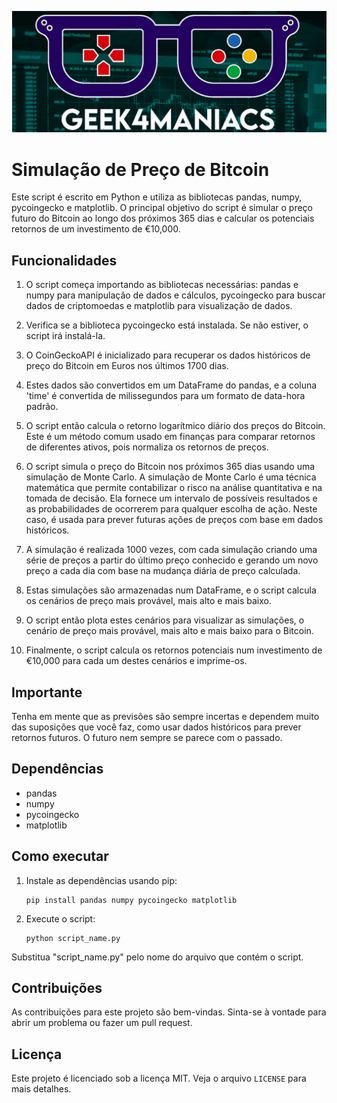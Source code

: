 ![Geek4Maniacs](logogeek.png)

# Simulação de Preço de Bitcoin

Este script é escrito em Python e utiliza as bibliotecas pandas, numpy, pycoingecko e matplotlib. O principal objetivo do script é simular o preço futuro do Bitcoin ao longo dos próximos 365 dias e calcular os potenciais retornos de um investimento de €10,000.

## Funcionalidades

1. O script começa importando as bibliotecas necessárias: pandas e numpy para manipulação de dados e cálculos, pycoingecko para buscar dados de criptomoedas e matplotlib para visualização de dados.

2. Verifica se a biblioteca pycoingecko está instalada. Se não estiver, o script irá instalá-la.

3. O CoinGeckoAPI é inicializado para recuperar os dados históricos de preço do Bitcoin em Euros nos últimos 1700 dias.

4. Estes dados são convertidos em um DataFrame do pandas, e a coluna 'time' é convertida de milissegundos para um formato de data-hora padrão.

5. O script então calcula o retorno logarítmico diário dos preços do Bitcoin. Este é um método comum usado em finanças para comparar retornos de diferentes ativos, pois normaliza os retornos de preços.

6. O script simula o preço do Bitcoin nos próximos 365 dias usando uma simulação de Monte Carlo. A simulação de Monte Carlo é uma técnica matemática que permite contabilizar o risco na análise quantitativa e na tomada de decisão. Ela fornece um intervalo de possíveis resultados e as probabilidades de ocorrerem para qualquer escolha de ação. Neste caso, é usada para prever futuras ações de preços com base em dados históricos.

7. A simulação é realizada 1000 vezes, com cada simulação criando uma série de preços a partir do último preço conhecido e gerando um novo preço a cada dia com base na mudança diária de preço calculada.

8. Estas simulações são armazenadas num DataFrame, e o script calcula os cenários de preço mais provável, mais alto e mais baixo.

9. O script então plota estes cenários para visualizar as simulações, o cenário de preço mais provável, mais alto e mais baixo para o Bitcoin.

10. Finalmente, o script calcula os retornos potenciais num investimento de €10,000 para cada um destes cenários e imprime-os.

## Importante
Tenha em mente que as previsões são sempre incertas e dependem muito das suposições que você faz, como usar dados históricos para prever retornos futuros. O futuro nem sempre se parece com o passado.

## Dependências
- pandas
- numpy
- pycoingecko
- matplotlib

## Como executar

1. Instale as dependências usando pip:
    ```
    pip install pandas numpy pycoingecko matplotlib
    ```

2. Execute o script:
    ```
    python script_name.py
    ```
Substitua "script_name.py" pelo nome do arquivo que contém o script.

## Contribuições
As contribuições para este projeto são bem-vindas. Sinta-se à vontade para abrir um problema ou fazer um pull request.

## Licença
Este projeto é licenciado sob a licença MIT. Veja o arquivo `LICENSE` para mais detalhes.
